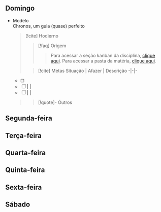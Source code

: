 ## Domingo
- Modelo  
  Chronos, um guia (quase) perfeito
  > [!cite] Hodierno
  >  > [!faq] Origem
  >  >  > Para acessar a seção kanban da disciplina, [clique aqui](). Para acessar a pasta da matéria, [clique aqui]().
  >  
  >  > [!cite] Metas 
  Situação | Afazer | Descrição
  -|-|-
  - [ ] 
  - [ ] | |
  - [ ] | |
  >  
  >  > [!quote]- Outros
  >  > 

## Segunda-feira

## Terça-feira

## Quarta-feira

## Quinta-feira

## Sexta-feira

## Sábado